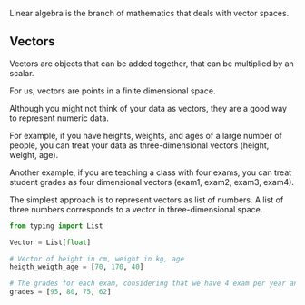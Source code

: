 Linear algebra is the branch of mathematics that deals with vector spaces.

## Vectors

Vectors are objects that can be added together, that can be multiplied by an 
scalar.

For us, vectors are points in a finite dimensional space.

Although you might not think of your data as vectors, they are a good way to 
represent numeric data.

For example, if you have heights, weights, and ages of a large number of people,
you can treat your data as three-dimensional vectors (height, weight, age).  

Another example, if you are teaching a class with four exams, you can treat 
student grades as four dimensional vectors (exam1, exam2, exam3, exam4).


The simplest approach is to represent vectors as list of numbers. A list of 
three numbers corresponds to a vector in three-dimensional space.


```python
from typing import List

Vector = List[float]

# Vector of height in cm, weight in kg, age
heigth_weigth_age = [70, 170, 40]

# The grades for each exam, considering that we have 4 exam per year and student
grades = [95, 80, 75, 62]
```